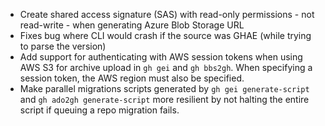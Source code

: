 - Create shared access signature (SAS) with read-only permissions - not read-write - when generating Azure Blob Storage URL
- Fixes bug where CLI would crash if the source was GHAE (while trying to parse the version)
- Add support for authenticating with AWS session tokens when using AWS S3 for archive upload in `gh gei` and `gh bbs2gh`. When specifying a session token, the AWS region must also be specified.
- Make parallel migrations scripts generated by `gh gei generate-script` and `gh ado2gh generate-script` more resilient by not halting the entire script if queuing a repo migration fails. 